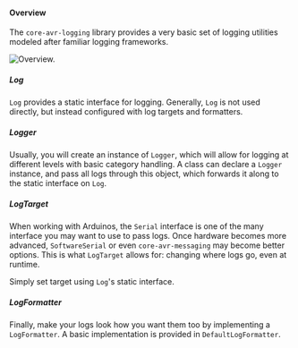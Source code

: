 #### Overview

The `core-avr-logging` library provides a very basic set of logging utilities modeled after familiar logging frameworks.

![Overview.](https://www.lucidchart.com/publicSegments/view/b779e00d-75b0-4392-96c1-9ea4e1b03c11/image.png)

##### Log

`Log` provides a static interface for logging. Generally, `Log` is not used directly, but instead configured with log targets and formatters.

##### Logger

Usually, you will create an instance of `Logger`, which will allow for logging at different levels with basic category handling. A class can declare a `Logger` instance, and pass all logs through this object, which forwards it along to the static interface on `Log`.

##### LogTarget

When working with Arduinos, the `Serial` interface is one of the many interface you may want to use to pass logs. Once hardware becomes more advanced, `SoftwareSerial` or even `core-avr-messaging` may become better options. This is what `LogTarget` allows for: changing where logs go, even at runtime.

Simply set target using `Log`'s static interface.

##### LogFormatter

Finally, make your logs look how you want them too by implementing a `LogFormatter`. A basic implementation is provided in `DefaultLogFormatter`.
